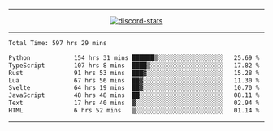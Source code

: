 <a href="https://www.github.com/ripavoid" target="_blank" rel="noreferrer">

-------

<div align='center'>
    <a href='https://discordapp.com/users/825178146797518881'>
        <img align='center' alt='discord-stats' src='https://api.discord-status.me/825178146797518881?nitro&boost=4&gradient=%231e0b1a%2C%23000000%2C%23000000%2C%23160316'></img>
    </a>
</div>

-------

<!--START_SECTION:waka-->

```txt
Total Time: 597 hrs 29 mins

Python            154 hrs 31 mins ██████▒░░░░░░░░░░░░░░░░░░   25.69 %
TypeScript        107 hrs 8 mins  ████▒░░░░░░░░░░░░░░░░░░░░   17.82 %
Rust              91 hrs 53 mins  ███▓░░░░░░░░░░░░░░░░░░░░░   15.28 %
Lua               67 hrs 56 mins  ██▓░░░░░░░░░░░░░░░░░░░░░░   11.30 %
Svelte            64 hrs 19 mins  ██▓░░░░░░░░░░░░░░░░░░░░░░   10.70 %
JavaScript        48 hrs 48 mins  ██░░░░░░░░░░░░░░░░░░░░░░░   08.11 %
Text              17 hrs 40 mins  ▓░░░░░░░░░░░░░░░░░░░░░░░░   02.94 %
HTML              6 hrs 52 mins   ▒░░░░░░░░░░░░░░░░░░░░░░░░   01.14 %
```

<!--END_SECTION:waka-->

-------
